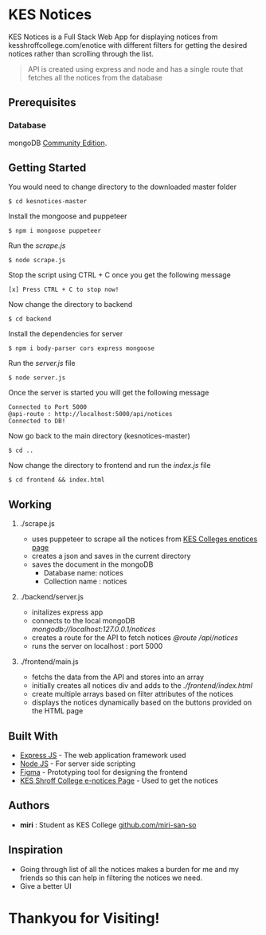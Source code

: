 # __KES Notices__

KES Notices is a Full Stack Web App for displaying notices from kesshroffcollege.com/enotice with different filters for getting the desired notices rather than scrolling through the list.

> API is created using express and node and has a single route that fetches all the notices from the database 

## Prerequisites

### Database
mongoDB [Community Edition](https://www.mongodb.com/download-center/community/).


## Getting Started

You would need to change directory to the downloaded master folder
```
$ cd kesnotices-master
```

Install the mongoose and puppeteer 
```
$ npm i mongoose puppeteer
```

Run the *scrape.js*
```
$ node scrape.js
```

Stop the script using CTRL + C once you get the following message
```
[x] Press CTRL + C to stop now!
```

Now change the directory to backend 
```
$ cd backend
```

Install the dependencies for server
```
$ npm i body-parser cors express mongoose
```


Run the *server.js* file
```
$ node server.js
```

Once the server is started you will get the following message
```
Connected to Port 5000
@api-route : http://localhost:5000/api/notices
Connected to DB!
```

Now go back to the main directory (kesnotices-master)
```
$ cd ..
```

Now change the directory to frontend and run the *index.js* file
```
$ cd frontend && index.html
```

## Working
1. ./scrape.js 
    - uses puppeteer to scrape all the notices from [KES Colleges enotices page](http://kesshroffcollege.com/enotices/)
    - creates a json and saves in the current directory
    - saves the document in the mongoDB 
      - Database name: notices
      - Collection name : notices

2. ./backend/server.js
    - initalizes express app
    - connects to the local mongoDB _mongodb://localhost:127.0.0.1/notices_
    - creates a route for the API to fetch notices _@route /api/notices_
    - runs the server on localhost : port 5000

3. ./frontend/main.js
    - fetchs the data from the API and stores into an array
    - initially creates all notices div and adds to the _./frontend/index.html_
    - create multiple arrays based on filter attributes of the notices
    - displays the notices dynamically based on the buttons provided on the HTML page

## Built With

* [Express JS](https://expressjs.com/) - The web application framework used
* [Node JS](https://nodejs.org/) - For server side scripting
* [Figma](https://www.figma.com/downloads/) - Prototyping tool for designing the frontend
* [KES Shroff College e-notices Page](http://kesshroffcollege.com/enotices/) - Used to get the notices

## Authors

* **miri** : Student as KES College [github.com/miri-san-so](https://github.com/miri-san-so)

## Inspiration
* Going through list of all the notices makes a burden for me and my friends so this can help in filtering the notices we need.
* Give a better UI

# Thankyou for Visiting!
